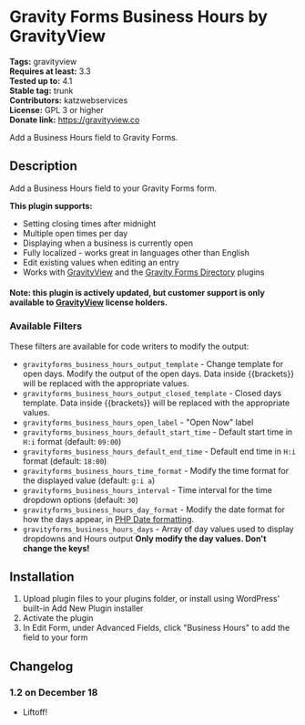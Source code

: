 # Gravity Forms Business Hours by GravityView #
**Tags:** gravityview  
**Requires at least:** 3.3  
**Tested up to:** 4.1  
**Stable tag:** trunk  
**Contributors:** katzwebservices  
**License:** GPL 3 or higher  
**Donate link:** https://gravityview.co  

Add a Business Hours field to Gravity Forms.

## Description ##

Add a Business Hours field to your Gravity Forms form.

__This plugin supports:__

* Setting closing times after midnight
* Multiple open times per day
* Displaying when a business is currently open
* Fully localized - works great in languages other than English
* Edit existing values when editing an entry
* Works with [GravityView](https://gravityview.co) and the [Gravity Forms Directory](https://wordpress.org/plugins/gravity-forms-addons/) plugins

#### Note: this plugin is actively updated, but customer support is only available to [GravityView](https://gravityview.co) license holders.

### Available Filters

These filters are available for code writers to modify the output:

* `gravityforms_business_hours_output_template` - Change template for open days. Modify the output of the open days. Data inside {{brackets}} will be replaced with the appropriate values.
* `gravityforms_business_hours_output_closed_template` - Closed days template.  Data inside {{brackets}} will be replaced with the appropriate values.
* `gravityforms_business_hours_open_label` - "Open Now" label
* `gravityforms_business_hours_default_start_time` - Default start time in `H:i` format (default: `09:00`)
* `gravityforms_business_hours_default_end_time` - Default end time in `H:i` format (default: `18:00`)
* `gravityforms_business_hours_time_format` - Modify the time format for the displayed value (default: `g:i a`)
* `gravityforms_business_hours_interval` - Time interval for the time dropdown options (default: `30`)
* `gravityforms_business_hours_day_format` - Modify the date format for how the days appear, in [PHP Date formatting](http://codex.wordpress.org/Formatting_Date_and_Time).
* `gravityforms_business_hours_days` - Array of day values used to display dropdowns and Hours output __Only modify the day values. Don't change the keys!__

## Installation ##

1. Upload plugin files to your plugins folder, or install using WordPress' built-in Add New Plugin installer
2. Activate the plugin
3. In Edit Form, under Advanced Fields, click "Business Hours" to add the field to your form

## Changelog ##

### 1.2 on December 18 ###

* Liftoff!